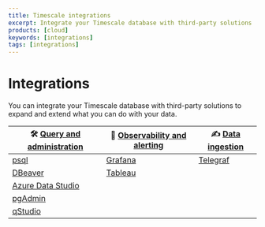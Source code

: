 ```yaml
---
title: Timescale integrations
excerpt: Integrate your Timescale database with third-party solutions
products: [cloud]
keywords: [integrations]
tags: [integrations]
---
```



# Integrations

You can integrate your Timescale database with third-party solutions to expand
and extend what you can do with your data.

|&#x1F6E0; [Query and administration][query-admin]|&#x1F50E; [Observability and alerting][observability-alerting]|&#x270D; [Data ingestion][data-ingest]
|-|-|-|
|[psql][psql]|[Grafana][grafana]|[Telegraf][telegraf]|
|[DBeaver][dbeaver]|[Tableau][tableau]|
|[Azure Data Studio][ads]|
|[pgAdmin][pgadmin]|
|[qStudio][qstudio]|

[query-admin]: /use-timescale/:currentVersion:/integrations/query-admin/
[observability-alerting]: /use-timescale/:currentVersion:/integrations/observability-alerting/
[data-ingest]: /use-timescale/:currentVersion:/integrations/data-ingest/
[psql]: /use-timescale/:currentVersion:/integrations/query-admin/psql/
[dbeaver]: /use-timescale/:currentVersion:/integrations/query-admin/dbeaver/
[ads]: /use-timescale/:currentVersion:/integrations/query-admin/azure-data-studio/
[pgadmin]: /use-timescale/:currentVersion:/integrations/query-admin/pgadmin/
[qstudio]: /use-timescale/:currentVersion:/integrations/query-admin/qstudio/
[grafana]: /use-timescale/:currentVersion:/integrations/observability-alerting/grafana/
[telegraf]: /use-timescale/:currentVersion:/integrations/data-ingest/telegraf/
[tableau]: /use-timescale/:currentVersion:/integrations/observability-alerting/tableau/
